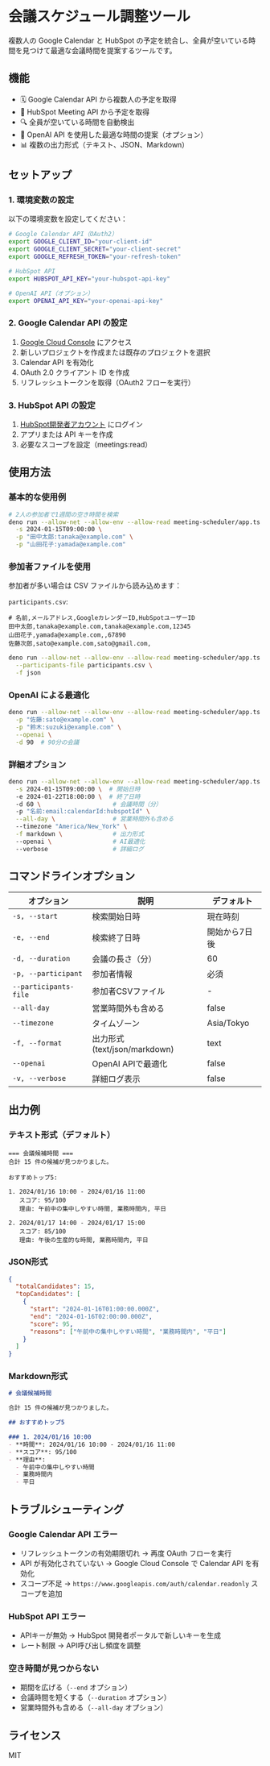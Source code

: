 # 会議スケジュール調整ツール

複数人の Google Calendar と HubSpot の予定を統合し、全員が空いている時間を見つけて最適な会議時間を提案するツールです。

## 機能

- 🗓️ Google Calendar API から複数人の予定を取得
- 📅 HubSpot Meeting API から予定を取得
- 🔍 全員が空いている時間を自動検出
- 🤖 OpenAI API を使用した最適な時間の提案（オプション）
- 📊 複数の出力形式（テキスト、JSON、Markdown）

## セットアップ

### 1. 環境変数の設定

以下の環境変数を設定してください：

```bash
# Google Calendar API（OAuth2）
export GOOGLE_CLIENT_ID="your-client-id"
export GOOGLE_CLIENT_SECRET="your-client-secret"
export GOOGLE_REFRESH_TOKEN="your-refresh-token"

# HubSpot API
export HUBSPOT_API_KEY="your-hubspot-api-key"

# OpenAI API（オプション）
export OPENAI_API_KEY="your-openai-api-key"
```

### 2. Google Calendar API の設定

1. [Google Cloud Console](https://console.cloud.google.com/) にアクセス
2. 新しいプロジェクトを作成または既存のプロジェクトを選択
3. Calendar API を有効化
4. OAuth 2.0 クライアント ID を作成
5. リフレッシュトークンを取得（OAuth2 フローを実行）

### 3. HubSpot API の設定

1. [HubSpot開発者アカウント](https://developers.hubspot.com/) にログイン
2. アプリまたは API キーを作成
3. 必要なスコープを設定（meetings:read）

## 使用方法

### 基本的な使用例

```bash
# 2人の参加者で1週間の空き時間を検索
deno run --allow-net --allow-env --allow-read meeting-scheduler/app.ts \
  -s 2024-01-15T09:00:00 \
  -p "田中太郎:tanaka@example.com" \
  -p "山田花子:yamada@example.com"
```

### 参加者ファイルを使用

参加者が多い場合は CSV ファイルから読み込めます：

`participants.csv`:
```csv
# 名前,メールアドレス,GoogleカレンダーID,HubSpotユーザーID
田中太郎,tanaka@example.com,tanaka@example.com,12345
山田花子,yamada@example.com,,67890
佐藤次郎,sato@example.com,sato@gmail.com,
```

```bash
deno run --allow-net --allow-env --allow-read meeting-scheduler/app.ts \
  --participants-file participants.csv \
  -f json
```

### OpenAI による最適化

```bash
deno run --allow-net --allow-env --allow-read meeting-scheduler/app.ts \
  -p "佐藤:sato@example.com" \
  -p "鈴木:suzuki@example.com" \
  --openai \
  -d 90  # 90分の会議
```

### 詳細オプション

```bash
deno run --allow-net --allow-env --allow-read meeting-scheduler/app.ts \
  -s 2024-01-15T09:00:00 \  # 開始日時
  -e 2024-01-22T18:00:00 \  # 終了日時
  -d 60 \                    # 会議時間（分）
  -p "名前:email:calendarId:hubspotId" \
  --all-day \                # 営業時間外も含める
  --timezone "America/New_York" \
  -f markdown \              # 出力形式
  --openai \                 # AI最適化
  --verbose                  # 詳細ログ
```

## コマンドラインオプション

| オプション | 説明 | デフォルト |
|-----------|------|-----------|
| `-s, --start` | 検索開始日時 | 現在時刻 |
| `-e, --end` | 検索終了日時 | 開始から7日後 |
| `-d, --duration` | 会議の長さ（分） | 60 |
| `-p, --participant` | 参加者情報 | 必須 |
| `--participants-file` | 参加者CSVファイル | - |
| `--all-day` | 営業時間外も含める | false |
| `--timezone` | タイムゾーン | Asia/Tokyo |
| `-f, --format` | 出力形式 (text/json/markdown) | text |
| `--openai` | OpenAI APIで最適化 | false |
| `-v, --verbose` | 詳細ログ表示 | false |

## 出力例

### テキスト形式（デフォルト）

```
=== 会議候補時間 ===
合計 15 件の候補が見つかりました。

おすすめトップ5:

1. 2024/01/16 10:00 - 2024/01/16 11:00
   スコア: 95/100
   理由: 午前中の集中しやすい時間, 業務時間内, 平日

2. 2024/01/17 14:00 - 2024/01/17 15:00
   スコア: 85/100
   理由: 午後の生産的な時間, 業務時間内, 平日
```

### JSON形式

```json
{
  "totalCandidates": 15,
  "topCandidates": [
    {
      "start": "2024-01-16T01:00:00.000Z",
      "end": "2024-01-16T02:00:00.000Z",
      "score": 95,
      "reasons": ["午前中の集中しやすい時間", "業務時間内", "平日"]
    }
  ]
}
```

### Markdown形式

```markdown
# 会議候補時間

合計 15 件の候補が見つかりました。

## おすすめトップ5

### 1. 2024/01/16 10:00
- **時間**: 2024/01/16 10:00 - 2024/01/16 11:00
- **スコア**: 95/100
- **理由**:
  - 午前中の集中しやすい時間
  - 業務時間内
  - 平日
```

## トラブルシューティング

### Google Calendar API エラー

- リフレッシュトークンの有効期限切れ → 再度 OAuth フローを実行
- API が有効化されていない → Google Cloud Console で Calendar API を有効化
- スコープ不足 → `https://www.googleapis.com/auth/calendar.readonly` スコープを追加

### HubSpot API エラー

- APIキーが無効 → HubSpot 開発者ポータルで新しいキーを生成
- レート制限 → API呼び出し頻度を調整

### 空き時間が見つからない

- 期間を広げる（`--end` オプション）
- 会議時間を短くする（`--duration` オプション）
- 営業時間外も含める（`--all-day` オプション）

## ライセンス

MIT